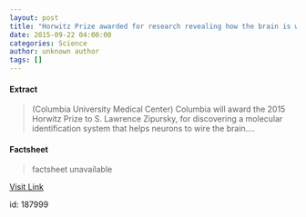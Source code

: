 ```yaml
---
layout: post
title: "Horwitz Prize awarded for research revealing how the brain is wired"
date: 2015-09-22 04:00:00
categories: Science
author: unknown author
tags: []
---
```



#### Extract
>(Columbia University Medical Center) Columbia will award the 2015 Horwitz Prize to S. Lawrence Zipursky, for discovering a molecular identification system that helps neurons to wire the brain....

#### Factsheet
>factsheet unavailable

[Visit Link](http://www.eurekalert.org/pub_releases/2015-09/cumc-hpa092215.php)

id:  187999


